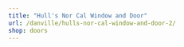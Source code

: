 ```yaml
---
title: "Hull's Nor Cal Window and Door"
url: /danville/hulls-nor-cal-window-and-door-2/
shop: doors
---
```

